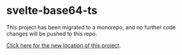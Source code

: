 # svelte-base64-ts

This project has been migrated to a monorepo, and no further code changes will be pushed to this repo.

[Click here for the new location of this project](https://github.com/a-luna/svelte-mono/tree/main/apps/svelte-base64).
